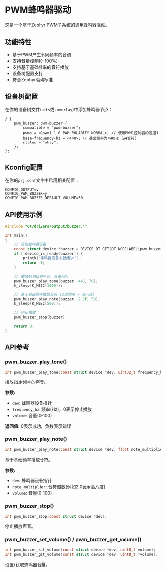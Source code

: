 # PWM蜂鸣器驱动

这是一个基于Zephyr PWM子系统的通用蜂鸣器驱动。

## 功能特性

- 基于PWM产生不同频率的音调
- 支持音量控制(0-100%)
- 支持基于基础频率的音符播放
- 设备树配置支持
- 符合Zephyr驱动标准

## 设备树配置

在你的设备树文件(`.dts`或`.overlay`)中添加蜂鸣器节点：

```dts
/ {
    pwm_buzzer: pwm-buzzer {
        compatible = "pwm-buzzer";
        pwms = <&pwm1 1 0 PWM_POLARITY_NORMAL>; // 使用PWM1控制器的通道1
        base-frequency-hz = <440>; // 基础频率为440Hz (A4音符)
        status = "okay";
    };
};
```

## Kconfig配置

在你的`prj.conf`文件中启用相关配置：

```
CONFIG_OUTPUT=y
CONFIG_PWM_BUZZER=y
CONFIG_PWM_BUZZER_DEFAULT_VOLUME=50
```

## API使用示例

```c
#include "OF/drivers/output/buzzer.h"

int main()
{
    // 获取蜂鸣器设备
    const struct device *buzzer = DEVICE_DT_GET(DT_NODELABEL(pwm_buzzer));
    if (!device_is_ready(buzzer)) {
        printk("蜂鸣器设备未就绪\n");
        return -1;
    }

    // 播放440Hz的声音，音量70%
    pwm_buzzer_play_tone(buzzer, 440, 70);
    k_sleep(K_MSEC(1000));

    // 基于基础频率播放音符 (2倍频率 = 高八度)
    pwm_buzzer_play_note(buzzer, 2.0f, 50);
    k_sleep(K_MSEC(500));

    // 停止播放
    pwm_buzzer_stop(buzzer);

    return 0;
}
```

## API参考

### pwm_buzzer_play_tone()
```c
int pwm_buzzer_play_tone(const struct device *dev, uint32_t frequency_hz, uint8_t volume);
```
播放指定频率的声音。

**参数:**
- `dev`: 蜂鸣器设备指针
- `frequency_hz`: 频率(Hz)，0表示停止播放
- `volume`: 音量(0-100)

**返回值:** 0表示成功，负数表示错误

### pwm_buzzer_play_note()
```c
int pwm_buzzer_play_note(const struct device *dev, float note_multiplier, uint8_t volume);
```
基于基础频率播放音符。

**参数:**
- `dev`: 蜂鸣器设备指针  
- `note_multiplier`: 音符倍数(例如2.0表示高八度)
- `volume`: 音量(0-100)

### pwm_buzzer_stop()
```c
int pwm_buzzer_stop(const struct device *dev);
```
停止播放声音。

### pwm_buzzer_set_volume() / pwm_buzzer_get_volume()
```c
int pwm_buzzer_set_volume(const struct device *dev, uint8_t volume);
int pwm_buzzer_get_volume(const struct device *dev, uint8_t *volume);
```
设置/获取蜂鸣器音量。